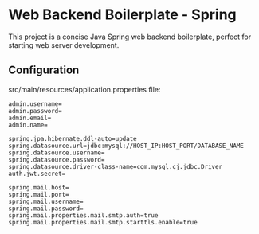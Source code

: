 # Web Backend Boilerplate - Spring
This project is a concise Java Spring web backend boilerplate, perfect for starting web server development.

## Configuration
src/main/resources/application.properties file:
```
admin.username=
admin.password=
admin.email=
admin.name=

spring.jpa.hibernate.ddl-auto=update
spring.datasource.url=jdbc:mysql://HOST_IP:HOST_PORT/DATABASE_NAME
spring.datasource.username=
spring.datasource.password=
spring.datasource.driver-class-name=com.mysql.cj.jdbc.Driver
auth.jwt.secret=

spring.mail.host=
spring.mail.port=
spring.mail.username=
spring.mail.password=
spring.mail.properties.mail.smtp.auth=true
spring.mail.properties.mail.smtp.starttls.enable=true
```
